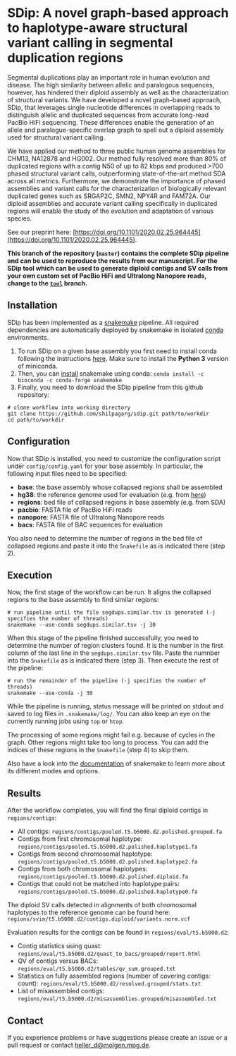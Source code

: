 # SDip: A novel graph-based approach to haplotype-aware structural variant calling in segmental duplication regions

Segmental duplications play an important role in human evolution and disease. The high similarity between allelic and paralogous sequences, however, has hindered their diploid assembly as well as the characterization of structural variants. We have developed a novel graph-based approach, SDip, that leverages single nucleotide differences in overlapping reads to distinguish allelic and duplicated sequences from accurate long-read PacBio HiFi sequencing. These differences enable the generation of an allele and paralogue-specific overlap graph to spell out a diploid assembly used for structural variant calling.

We have applied our method to three public human genome assemblies for CHM13, NA12878 and HG002. Our method fully resolved more than 80% of duplicated regions with a contig N50 of up to 82 kbps and produced >700 phased structural variant calls, outperforming state-of-the-art method SDA across all metrics. Furthermore, we demonstrate the importance of phased assemblies and variant calls for the characterization of biologically relevant duplicated genes such as SRGAP2C, SMN2, NPY4R and FAM72A. Our diploid assemblies and accurate variant calling specifically in duplicated regions will enable the study of the evolution and adaptation of various species.

See our preprint here: [https://doi.org/10.1101/2020.02.25.964445](https://doi.org/10.1101/2020.02.25.964445).

**This branch of the repository (`master`) contains the complete SDip pipeline and can be used to reproduce the results from our manuscript. For the SDip tool which can be used to generate diploid contigs and SV calls from your own custom set of PacBio HiFi and Ultralong Nanopore reads, change to the [`tool`](https://github.com/shilpagarg/sdip/tree/tool) branch.**

## Installation

SDip has been implemented as a [snakemake](https://snakemake.readthedocs.io) pipeline. All required dependencies are automatically deployed by snakemake in isolated [conda](https://docs.conda.io/en/latest/) environments.

1. To run SDip on a given base assembly you first need to install conda following the instructions [here](https://conda.io/en/latest/miniconda.html). Make sure to install the **Python 3** version of miniconda.
2. Then, you can [install](https://snakemake.readthedocs.io/en/stable/getting_started/installation.html) snakemake using conda: `conda install -c bioconda -c conda-forge snakemake`
3. Finally, you need to download the SDip pipeline from this github repository:
```
# clone workflow into working directory
git clone https://github.com/shilpagarg/sdip.git path/to/workdir
cd path/to/workdir
```

## Configuration

Now that SDip is installed, you need to customize the configuration script under `config/config.yaml` for your base assembly. In particular, the following input files need to be specified:

* **base**: the base assembly whose collapsed regions shall be assembled 
* **hg38**: the reference genome used for evaluation (e.g. from [here](http://ftp.ncbi.nlm.nih.gov/genomes/all/GCA/000/001/405/GCA_000001405.15_GRCh38/seqs_for_alignment_pipelines.ucsc_ids/GCA_000001405.15_GRCh38_no_alt_analysis_set.fna.gz))
* **regions**: bed file of collapsed regions in base assembly (e.g. from SDA)
* **pacbio**: FASTA file of PacBio HiFi reads
* **nanopore**: FASTA file of Ultralong Nanopore reads
* **bacs**: FASTA file of BAC sequences for evaluation

You also need to determine the number of regions in the bed file of collapsed regions and paste it into the `Snakefile` as is indicated there (step 2).

## Execution

Now, the first stage of the workflow can be run. It aligns the collapsed regions to the base assembly to find similar regions:

```
# run pipeline until the file segdups.similar.tsv is generated (-j specifies the number of threads)
snakemake --use-conda segdups.similar.tsv -j 30
```

When this stage of the pipeline finished successfully, you need to determine the number of region clusters found. It is the number in the first column of the last line in the `segdups.similar.tsv` file. Paste the numnber into the `Snakefile` as is indicated there (step 3). Then execute the rest of the pipeline:

```
# run the remainder of the pipeline (-j specifies the number of threads)
snakemake --use-conda -j 30
```

While the pipeline is running, status message will be printed on stdout and saved to log files in `.snakemake/log/`. You can also keep an eye on the currently running jobs using `top` or `htop`.

The processing of some regions might fail e.g. because of cycles in the graph. Other regions might take too long to process. You can add the indices of these regions in the `Snakefile` (step 4) to skip them.

Also have a look into the [documentation](https://snakemake.readthedocs.io/en/stable/) of snakemake to learn more about its different modes and options.

## Results

After the workflow completes, you will find the final diploid contigs in `regions/contigs`:

- All contigs: `regions/contigs/pooled.t5.b5000.d2.polished.grouped.fa`
- Contigs from first chromosomal haplotype: `regions/contigs/pooled.t5.b5000.d2.polished.haplotype1.fa`
- Contigs from second chromosomal haplotype: `regions/contigs/pooled.t5.b5000.d2.polished.haplotype2.fa`
- Contigs from both chromosomal haplotypes: `regions/contigs/pooled.t5.b5000.d2.polished.diploid.fa`
- Contigs that could not be matched into haplotype pairs: `regions/contigs/pooled.t5.b5000.d2.polished.haplotype0.fa`

The diploid SV calls detected in alignments of both chromosomal haplotypes to the reference genome can be found here: `regions/svim/t5.b5000.d2/contigs.diploid/variants.norm.vcf`

Evaluation results for the contigs can be found in `regions/eval/t5.b5000.d2`:

- Contig statistics using quast: `regions/eval/t5.b5000.d2/quast_to_bacs/grouped/report.html`
- QV of contigs versus BACs: `regions/eval/t5.b5000.d2/tables/qv_sum.grouped.txt`
- Statistics on fully assembled regions (number of covering contigs: count): `regions/eval/t5.b5000.d2/resolved.grouped/stats.txt`
- List of misassembled contigs: `regions/eval/t5.b5000.d2/misassemblies.grouped/misassembled.txt`


## Contact

If you experience problems or have suggestions please create an issue or a pull request or contact heller_d@molgen.mpg.de.
